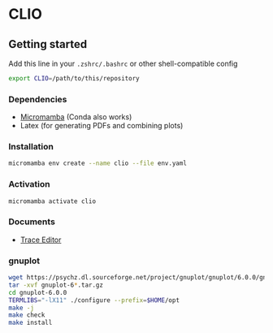 # CLIO

## Getting started

Add this line in your `.zshrc/.bashrc` or other shell-compatible config

```bash
export CLIO=/path/to/this/repository
```

### Dependencies

- [Micromamba](https://mamba.readthedocs.io/en/latest/installation/micromamba-installation.html) (Conda also works)
- Latex (for generating PDFs and combining plots)

### Installation

```bash
micromamba env create --name clio --file env.yaml
```

### Activation

```bash
micromamba activate clio
```

### Documents

- [Trace Editor](./docs/trace-editor.md)


### gnuplot

```bash
wget https://psychz.dl.sourceforge.net/project/gnuplot/gnuplot/6.0.0/gnuplot-6.0.0.tar.gz
tar -xvf gnuplot-6*.tar.gz
cd gnuplot-6.0.0
TERMLIBS="-lX11" ./configure --prefix=$HOME/opt
make -j
make check
make install
```


